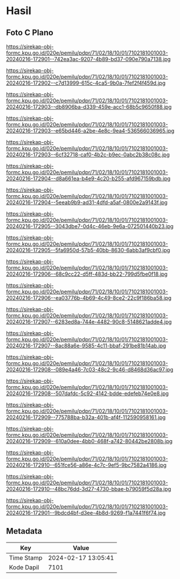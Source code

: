 # Hasil

## Foto C Plano

https://sirekap-obj-formc.kpu.go.id/020e/pemilu/pdpr/71/02/18/10/01/7102181001003-20240216-172901--742ea3ac-9207-4b89-bd37-090e790a7138.jpg

https://sirekap-obj-formc.kpu.go.id/020e/pemilu/pdpr/71/02/18/10/01/7102181001003-20240216-172902--c7d13999-615c-4ca5-9b0a-7fef2f4f459d.jpg

https://sirekap-obj-formc.kpu.go.id/020e/pemilu/pdpr/71/02/18/10/01/7102181001003-20240216-172903--db8906ba-d339-459e-acc1-68b5c9650f88.jpg

https://sirekap-obj-formc.kpu.go.id/020e/pemilu/pdpr/71/02/18/10/01/7102181001003-20240216-172903--e65bd446-a2be-4e8c-9ea4-536566036965.jpg

https://sirekap-obj-formc.kpu.go.id/020e/pemilu/pdpr/71/02/18/10/01/7102181001003-20240216-172903--6cf32718-caf0-4b2c-b9ec-0abc2b38c08c.jpg

https://sirekap-obj-formc.kpu.go.id/020e/pemilu/pdpr/71/02/18/10/01/7102181001003-20240216-172904--d8a661ea-b4e9-4c20-b255-afd967159bdb.jpg

https://sirekap-obj-formc.kpu.go.id/020e/pemilu/pdpr/71/02/18/10/01/7102181001003-20240216-172904--5eeab9b9-ad31-4dfd-a5af-0800e2a9143f.jpg

https://sirekap-obj-formc.kpu.go.id/020e/pemilu/pdpr/71/02/18/10/01/7102181001003-20240216-172905--3043dbe7-0d4c-46eb-9e6a-072501440b23.jpg

https://sirekap-obj-formc.kpu.go.id/020e/pemilu/pdpr/71/02/18/10/01/7102181001003-20240216-172905--5fa6950d-57b5-40bb-8630-6abb3af9cbf0.jpg

https://sirekap-obj-formc.kpu.go.id/020e/pemilu/pdpr/71/02/18/10/01/7102181001003-20240216-172906--68c9cc22-d5ff-483d-bb22-799d5fbe0f18.jpg

https://sirekap-obj-formc.kpu.go.id/020e/pemilu/pdpr/71/02/18/10/01/7102181001003-20240216-172906--ea03776b-4b69-4c49-8ce2-22c9f186ba58.jpg

https://sirekap-obj-formc.kpu.go.id/020e/pemilu/pdpr/71/02/18/10/01/7102181001003-20240216-172907--6283ed8a-744e-4482-90c8-5148621adde4.jpg

https://sirekap-obj-formc.kpu.go.id/020e/pemilu/pdpr/71/02/18/10/01/7102181001003-20240216-172907--8ac88a6e-9585-4c11-bbaf-291be81b14ab.jpg

https://sirekap-obj-formc.kpu.go.id/020e/pemilu/pdpr/71/02/18/10/01/7102181001003-20240216-172908--089e4a46-7c03-48c2-9c46-d8468d36ac97.jpg

https://sirekap-obj-formc.kpu.go.id/020e/pemilu/pdpr/71/02/18/10/01/7102181001003-20240216-172908--507dafdc-5c92-4142-bdde-edefeb74e0e8.jpg

https://sirekap-obj-formc.kpu.go.id/020e/pemilu/pdpr/71/02/18/10/01/7102181001003-20240216-172909--775788ba-b32a-401b-af4f-112590958161.jpg

https://sirekap-obj-formc.kpu.go.id/020e/pemilu/pdpr/71/02/18/10/01/7102181001003-20240216-172909--610a0dee-4bb0-468f-a742-80442be2808b.jpg

https://sirekap-obj-formc.kpu.go.id/020e/pemilu/pdpr/71/02/18/10/01/7102181001003-20240216-172910--651fce56-a86e-4c7c-9ef5-9bc7582a4186.jpg

https://sirekap-obj-formc.kpu.go.id/020e/pemilu/pdpr/71/02/18/10/01/7102181001003-20240216-172910--48bc76dd-3d27-4730-bbae-b79059f5d28a.jpg

https://sirekap-obj-formc.kpu.go.id/020e/pemilu/pdpr/71/02/18/10/01/7102181001003-20240216-172901--9bdcd4bf-d3ee-4b8d-9269-f1a7441f6f74.jpg


## Metadata

| Key        | Value               |
| ---------- | ------------------- |
| Time Stamp | 2024-02-17 13:05:41 |
| Kode Dapil | 7101                |



